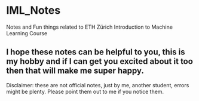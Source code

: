 # IML_Notes
Notes and Fun things related to ETH Zürich Introduction to Machine Learning Course

## I hope these notes can be helpful to you, this is my hobby and if I can get you excited about it too then that will make me super happy.

Disclaimer: these are not official notes, just by me, another student, errors might be plenty. Please point them out to me if you notice them.
